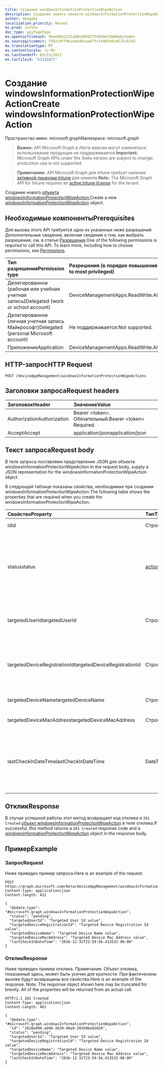 ```yaml
---
title: Создание windowsInformationProtectionWipeAction
description: Создание нового объекта windowsInformationProtectionWipeAction.
author: dougeby
localization_priority: Normal
ms.prod: intune
doc_type: apiPageType
ms.openlocfilehash: 9bee06b2221a80a303d2754568e31b09e6c5adec
ms.sourcegitcommit: f592c9ff96ceeb40caa67fcfe90fe6c8525cb7d2
ms.translationtype: MT
ms.contentlocale: ru-RU
ms.lasthandoff: 03/23/2021
ms.locfileid: "51141871"
---
```

# <a name="create-windowsinformationprotectionwipeaction"></a><span data-ttu-id="71453-103">Создание windowsInformationProtectionWipeAction</span><span class="sxs-lookup"><span data-stu-id="71453-103">Create windowsInformationProtectionWipeAction</span></span>

<span data-ttu-id="71453-104">Пространство имен: microsoft.graph</span><span class="sxs-lookup"><span data-stu-id="71453-104">Namespace: microsoft.graph</span></span>

> <span data-ttu-id="71453-105">**Важно:** API Microsoft Graph в /бета-версии могут изменяться; использование продукции не поддерживается.</span><span class="sxs-lookup"><span data-stu-id="71453-105">**Important:** Microsoft Graph APIs under the /beta version are subject to change; production use is not supported.</span></span>

> <span data-ttu-id="71453-106">**Примечание.** API Microsoft Graph для Intune требует наличия [активной лицензии Intune](https://go.microsoft.com/fwlink/?linkid=839381) для клиента.</span><span class="sxs-lookup"><span data-stu-id="71453-106">**Note:** The Microsoft Graph API for Intune requires an [active Intune license](https://go.microsoft.com/fwlink/?linkid=839381) for the tenant.</span></span>

<span data-ttu-id="71453-107">Создание нового [объекта windowsInformationProtectionWipeAction.](../resources/intune-mam-windowsinformationprotectionwipeaction.md)</span><span class="sxs-lookup"><span data-stu-id="71453-107">Create a new [windowsInformationProtectionWipeAction](../resources/intune-mam-windowsinformationprotectionwipeaction.md) object.</span></span>

## <a name="prerequisites"></a><span data-ttu-id="71453-108">Необходимые компоненты</span><span class="sxs-lookup"><span data-stu-id="71453-108">Prerequisites</span></span>
<span data-ttu-id="71453-p101">Для вызова этого API требуется одно из указанных ниже разрешений. Дополнительные сведения, включая сведения о том, как выбрать разрешения, см. в статье [Разрешения](/graph/permissions-reference).</span><span class="sxs-lookup"><span data-stu-id="71453-p101">One of the following permissions is required to call this API. To learn more, including how to choose permissions, see [Permissions](/graph/permissions-reference).</span></span>

|<span data-ttu-id="71453-111">Тип разрешения</span><span class="sxs-lookup"><span data-stu-id="71453-111">Permission type</span></span>|<span data-ttu-id="71453-112">Разрешения (в порядке повышения привилегий)</span><span class="sxs-lookup"><span data-stu-id="71453-112">Permissions (from least to most privileged)</span></span>|
|:---|:---|
|<span data-ttu-id="71453-113">Делегированное (рабочая или учебная учетная запись)</span><span class="sxs-lookup"><span data-stu-id="71453-113">Delegated (work or school account)</span></span>|<span data-ttu-id="71453-114">DeviceManagementApps.ReadWrite.All</span><span class="sxs-lookup"><span data-stu-id="71453-114">DeviceManagementApps.ReadWrite.All</span></span>|
|<span data-ttu-id="71453-115">Делегированное (личная учетная запись Майкрософт)</span><span class="sxs-lookup"><span data-stu-id="71453-115">Delegated (personal Microsoft account)</span></span>|<span data-ttu-id="71453-116">Не поддерживается.</span><span class="sxs-lookup"><span data-stu-id="71453-116">Not supported.</span></span>|
|<span data-ttu-id="71453-117">Приложение</span><span class="sxs-lookup"><span data-stu-id="71453-117">Application</span></span>|<span data-ttu-id="71453-118">DeviceManagementApps.ReadWrite.All</span><span class="sxs-lookup"><span data-stu-id="71453-118">DeviceManagementApps.ReadWrite.All</span></span>|

## <a name="http-request"></a><span data-ttu-id="71453-119">HTTP-запрос</span><span class="sxs-lookup"><span data-stu-id="71453-119">HTTP Request</span></span>
<!-- {
  "blockType": "ignored"
}
-->
``` http
POST /deviceAppManagement/windowsInformationProtectionWipeActions
```

## <a name="request-headers"></a><span data-ttu-id="71453-120">Заголовки запроса</span><span class="sxs-lookup"><span data-stu-id="71453-120">Request headers</span></span>
|<span data-ttu-id="71453-121">Заголовок</span><span class="sxs-lookup"><span data-stu-id="71453-121">Header</span></span>|<span data-ttu-id="71453-122">Значение</span><span class="sxs-lookup"><span data-stu-id="71453-122">Value</span></span>|
|:---|:---|
|<span data-ttu-id="71453-123">Authorization</span><span class="sxs-lookup"><span data-stu-id="71453-123">Authorization</span></span>|<span data-ttu-id="71453-124">Bearer &lt;token&gt;. Обязательный.</span><span class="sxs-lookup"><span data-stu-id="71453-124">Bearer &lt;token&gt; Required.</span></span>|
|<span data-ttu-id="71453-125">Accept</span><span class="sxs-lookup"><span data-stu-id="71453-125">Accept</span></span>|<span data-ttu-id="71453-126">application/json</span><span class="sxs-lookup"><span data-stu-id="71453-126">application/json</span></span>|

## <a name="request-body"></a><span data-ttu-id="71453-127">Текст запроса</span><span class="sxs-lookup"><span data-stu-id="71453-127">Request body</span></span>
<span data-ttu-id="71453-128">В теле запроса поставляем представление JSON для объекта windowsInformationProtectionWipeAction.</span><span class="sxs-lookup"><span data-stu-id="71453-128">In the request body, supply a JSON representation for the windowsInformationProtectionWipeAction object.</span></span>

<span data-ttu-id="71453-129">В следующей таблице показаны свойства, необходимые при создании windowsInformationProtectionWipeAction.</span><span class="sxs-lookup"><span data-stu-id="71453-129">The following table shows the properties that are required when you create the windowsInformationProtectionWipeAction.</span></span>

|<span data-ttu-id="71453-130">Свойство</span><span class="sxs-lookup"><span data-stu-id="71453-130">Property</span></span>|<span data-ttu-id="71453-131">Тип</span><span class="sxs-lookup"><span data-stu-id="71453-131">Type</span></span>|<span data-ttu-id="71453-132">Описание</span><span class="sxs-lookup"><span data-stu-id="71453-132">Description</span></span>|
|:---|:---|:---|
|<span data-ttu-id="71453-133">id</span><span class="sxs-lookup"><span data-stu-id="71453-133">id</span></span>|<span data-ttu-id="71453-134">Строка</span><span class="sxs-lookup"><span data-stu-id="71453-134">String</span></span>|<span data-ttu-id="71453-135">Ключ объекта.</span><span class="sxs-lookup"><span data-stu-id="71453-135">Key of the entity.</span></span>|
|<span data-ttu-id="71453-136">status</span><span class="sxs-lookup"><span data-stu-id="71453-136">status</span></span>|[<span data-ttu-id="71453-137">actionState</span><span class="sxs-lookup"><span data-stu-id="71453-137">actionState</span></span>](../resources/intune-shared-actionstate.md)|<span data-ttu-id="71453-138">Wipe action status.</span><span class="sxs-lookup"><span data-stu-id="71453-138">Wipe action status.</span></span> <span data-ttu-id="71453-139">Возможные значения: `none`, `pending`, `canceled`, `active`, `done`, `failed`, `notSupported`.</span><span class="sxs-lookup"><span data-stu-id="71453-139">Possible values are: `none`, `pending`, `canceled`, `active`, `done`, `failed`, `notSupported`.</span></span>|
|<span data-ttu-id="71453-140">targetedUserId</span><span class="sxs-lookup"><span data-stu-id="71453-140">targetedUserId</span></span>|<span data-ttu-id="71453-141">Строка</span><span class="sxs-lookup"><span data-stu-id="71453-141">String</span></span>|<span data-ttu-id="71453-142">Объект UserId, на который нацелено это действие стирки.</span><span class="sxs-lookup"><span data-stu-id="71453-142">The UserId being targeted by this wipe action.</span></span>|
|<span data-ttu-id="71453-143">targetedDeviceRegistrationId</span><span class="sxs-lookup"><span data-stu-id="71453-143">targetedDeviceRegistrationId</span></span>|<span data-ttu-id="71453-144">Строка</span><span class="sxs-lookup"><span data-stu-id="71453-144">String</span></span>|<span data-ttu-id="71453-145">Объект DeviceRegistrationId, нацеленный этим действием на стирку.</span><span class="sxs-lookup"><span data-stu-id="71453-145">The DeviceRegistrationId being targeted by this wipe action.</span></span>|
|<span data-ttu-id="71453-146">targetedDeviceName</span><span class="sxs-lookup"><span data-stu-id="71453-146">targetedDeviceName</span></span>|<span data-ttu-id="71453-147">Строка</span><span class="sxs-lookup"><span data-stu-id="71453-147">String</span></span>|<span data-ttu-id="71453-148">Целевое имя устройства.</span><span class="sxs-lookup"><span data-stu-id="71453-148">Targeted device name.</span></span>|
|<span data-ttu-id="71453-149">targetedDeviceMacAddress</span><span class="sxs-lookup"><span data-stu-id="71453-149">targetedDeviceMacAddress</span></span>|<span data-ttu-id="71453-150">Строка</span><span class="sxs-lookup"><span data-stu-id="71453-150">String</span></span>|<span data-ttu-id="71453-151">Адрес Mac целевого устройства.</span><span class="sxs-lookup"><span data-stu-id="71453-151">Targeted device Mac address.</span></span>|
|<span data-ttu-id="71453-152">lastCheckInDateTime</span><span class="sxs-lookup"><span data-stu-id="71453-152">lastCheckInDateTime</span></span>|<span data-ttu-id="71453-153">DateTimeOffset</span><span class="sxs-lookup"><span data-stu-id="71453-153">DateTimeOffset</span></span>|<span data-ttu-id="71453-154">Время последней проверки устройства, на которое было нацелено это действие стирки.</span><span class="sxs-lookup"><span data-stu-id="71453-154">Last checkin time of the device that was targeted by this wipe action.</span></span>|



## <a name="response"></a><span data-ttu-id="71453-155">Отклик</span><span class="sxs-lookup"><span data-stu-id="71453-155">Response</span></span>
<span data-ttu-id="71453-156">В случае успешной работы этот метод возвращает код отклика и `201 Created` [объект windowsInformationProtectionWipeAction](../resources/intune-mam-windowsinformationprotectionwipeaction.md) в теле отклика.</span><span class="sxs-lookup"><span data-stu-id="71453-156">If successful, this method returns a `201 Created` response code and a [windowsInformationProtectionWipeAction](../resources/intune-mam-windowsinformationprotectionwipeaction.md) object in the response body.</span></span>

## <a name="example"></a><span data-ttu-id="71453-157">Пример</span><span class="sxs-lookup"><span data-stu-id="71453-157">Example</span></span>

### <a name="request"></a><span data-ttu-id="71453-158">Запрос</span><span class="sxs-lookup"><span data-stu-id="71453-158">Request</span></span>
<span data-ttu-id="71453-159">Ниже приведен пример запроса.</span><span class="sxs-lookup"><span data-stu-id="71453-159">Here is an example of the request.</span></span>
``` http
POST https://graph.microsoft.com/beta/deviceAppManagement/windowsInformationProtectionWipeActions
Content-type: application/json
Content-length: 412

{
  "@odata.type": "#microsoft.graph.windowsInformationProtectionWipeAction",
  "status": "pending",
  "targetedUserId": "Targeted User Id value",
  "targetedDeviceRegistrationId": "Targeted Device Registration Id value",
  "targetedDeviceName": "Targeted Device Name value",
  "targetedDeviceMacAddress": "Targeted Device Mac Address value",
  "lastCheckInDateTime": "2016-12-31T23:59:56.413532-08:00"
}
```

### <a name="response"></a><span data-ttu-id="71453-160">Отклик</span><span class="sxs-lookup"><span data-stu-id="71453-160">Response</span></span>
<span data-ttu-id="71453-p103">Ниже приведен пример отклика. Примечание. Объект отклика, показанный здесь, может быть усечен для краткости. При фактическом вызове будут возвращены все свойства.</span><span class="sxs-lookup"><span data-stu-id="71453-p103">Here is an example of the response. Note: The response object shown here may be truncated for brevity. All of the properties will be returned from an actual call.</span></span>
``` http
HTTP/1.1 201 Created
Content-Type: application/json
Content-Length: 461

{
  "@odata.type": "#microsoft.graph.windowsInformationProtectionWipeAction",
  "id": "2620a996-a996-2620-96a9-202696a92026",
  "status": "pending",
  "targetedUserId": "Targeted User Id value",
  "targetedDeviceRegistrationId": "Targeted Device Registration Id value",
  "targetedDeviceName": "Targeted Device Name value",
  "targetedDeviceMacAddress": "Targeted Device Mac Address value",
  "lastCheckInDateTime": "2016-12-31T23:59:56.413532-08:00"
}
```




